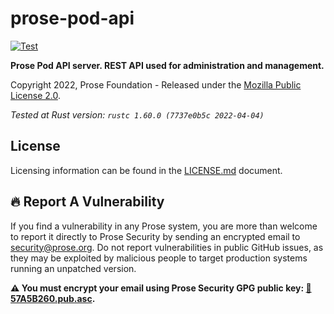 # prose-pod-api

[![Test](https://github.com/prose-im/prose-pod-api/workflows/Test/badge.svg?branch=master)](https://github.com/prose-im/prose-pod-api/actions/workflows/test.yml)

**Prose Pod API server. REST API used for administration and management.**

Copyright 2022, Prose Foundation - Released under the [Mozilla Public License 2.0](./LICENSE.md).

_Tested at Rust version: `rustc 1.60.0 (7737e0b5c 2022-04-04)`_

## License

Licensing information can be found in the [LICENSE.md](./LICENSE.md) document.

## :fire: Report A Vulnerability

If you find a vulnerability in any Prose system, you are more than welcome to report it directly to Prose Security by sending an encrypted email to [security@prose.org](mailto:security@prose.org). Do not report vulnerabilities in public GitHub issues, as they may be exploited by malicious people to target production systems running an unpatched version.

**:warning: You must encrypt your email using Prose Security GPG public key: [:key:57A5B260.pub.asc](https://files.prose.org/public/keys/gpg/57A5B260.pub.asc).**
